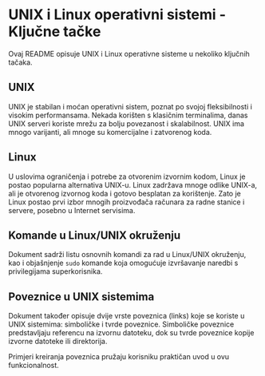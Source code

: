 # UNIX i Linux operativni sistemi - Ključne tačke

Ovaj README opisuje UNIX i Linux operativne sisteme u nekoliko ključnih tačaka. 

## UNIX
UNIX je stabilan i moćan operativni sistem, poznat po svojoj fleksibilnosti i visokim performansama. Nekada korišten s klasičnim terminalima, danas UNIX serveri koriste mrežu za bolju povezanost i skalabilnost. UNIX ima mnogo varijanti, ali mnoge su komercijalne i zatvorenog koda.

## Linux
U uslovima ograničenja i potrebe za otvorenim izvornim kodom, Linux je postao popularna alternativa UNIX-u. Linux zadržava mnoge odlike UNIX-a, ali je otvorenog izvornog koda i gotovo besplatan za korištenje. Zato je Linux postao prvi izbor mnogih proizvođača računara za radne stanice i servere, posebno u Internet servisima.

## Komande u Linux/UNIX okruženju
Dokument sadrži listu osnovnih komandi za rad u Linux/UNIX okruženju, kao i objašnjenje `sudo` komande koja omogućuje izvršavanje naredbi s privilegijama superkorisnika.

## Poveznice u UNIX sistemima
Dokument također opisuje dvije vrste poveznica (links) koje se koriste u UNIX sistemima: simboličke i tvrde poveznice. Simboličke poveznice predstavljaju referencu na izvornu datoteku, dok su tvrde poveznice kopije izvorne datoteke ili direktorija.

Primjeri kreiranja poveznica pružaju korisniku praktičan uvod u ovu funkcionalnost.
